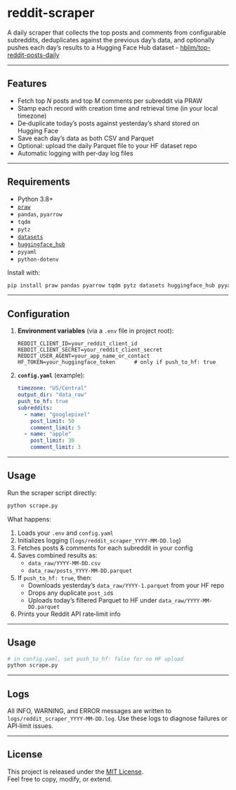 # reddit-scraper

A daily scraper that collects the top posts and comments from configurable subreddits, deduplicates against the previous day’s data, and optionally pushes each day’s results to a Hugging Face Hub dataset - [hblim/top-reddit-posts-daily](https://huggingface.co/datasets/hblim/top_reddit_posts_daily)

---

## Features

- Fetch top *N* posts and top *M* comments per subreddit via PRAW  
- Stamp each record with creation time and retrieval time (in your local timezone)  
- De‑duplicate today’s posts against yesterday’s shard stored on Hugging Face  
- Save each day’s data as both CSV and Parquet  
- Optional: upload the daily Parquet file to your HF dataset repo  
- Automatic logging with per‑day log files  

---

## Requirements

- Python 3.8+  
- [`praw`](https://praw.readthedocs.io/)  
- `pandas`, `pyarrow`  
- `tqdm`  
- `pytz`  
- [`datasets`](https://github.com/huggingface/datasets)  
- [`huggingface_hub`](https://github.com/huggingface/huggingface_hub)  
- `pyyaml`  
- `python-dotenv`  

Install with:

```bash
pip install praw pandas pyarrow tqdm pytz datasets huggingface_hub pyyaml python-dotenv
```

---

## Configuration

1. **Environment variables** (via a `.env` file in project root):

   ```dotenv
   REDDIT_CLIENT_ID=your_reddit_client_id
   REDDIT_CLIENT_SECRET=your_reddit_client_secret
   REDDIT_USER_AGENT=your_app_name_or_contact
   HF_TOKEN=your_huggingface_token      # only if push_to_hf: true
   ```

2. **`config.yaml`** (example):

   ```yaml
   timezone: "US/Central"
   output_dir: "data_raw"
   push_to_hf: true
   subreddits:
     - name: "googlepixel"
       post_limit: 50
       comment_limit: 5
     - name: "apple"
       post_limit: 30
       comment_limit: 3
   ```

---

## Usage

Run the scraper script directly:

```bash
python scrape.py
```

What happens:

1. Loads your `.env` and `config.yaml`  
2. Initializes logging (`logs/reddit_scraper_YYYY-MM-DD.log`)  
3. Fetches posts & comments for each subreddit in your config  
4. Saves combined results as:
   - `data_raw/YYYY-MM-DD.csv`
   - `data_raw/posts_YYYY-MM-DD.parquet`
5. If `push_to_hf: true`, then:
   - Downloads yesterday’s `data_raw/YYYY-1.parquet` from your HF repo  
   - Drops any duplicate `post_id`s  
   - Uploads today’s filtered Parquet to HF under `data_raw/YYYY-MM-DD.parquet`  
6. Prints your Reddit API rate‑limit info  

---

## Usage

```bash
# in config.yaml, set push_to_hf: false for no HF upload
python scrape.py
```

---

## Logs

All INFO, WARNING, and ERROR messages are written to `logs/reddit_scraper_YYYY-MM-DD.log`. Use these logs to diagnose failures or API‑limit issues.

---

## License

This project is released under the [MIT License](https://opensource.org/licenses/MIT).  
Feel free to copy, modify, or extend.  
